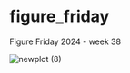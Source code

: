 # figure_friday
Figure Friday 2024 - week 38

![newplot (8)](https://github.com/user-attachments/assets/70f2e9ef-d052-4c8f-a252-004e53820768)

